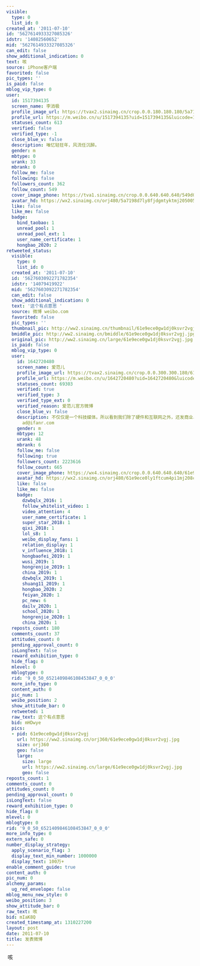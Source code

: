 ```yaml
---
visible:
  type: 0
  list_id: 0
created_at: '2011-07-10'
id: '5627614933327085326'
idstr: '14082560652'
mid: '5627614933327085326'
can_edit: false
show_additional_indication: 0
text: 咳
source: iPhone客户端
favorited: false
pic_types: ''
is_paid: false
mblog_vip_type: 0
user:
  id: 1517394135
  screen_name: 李消极
  profile_image_url: https://tvax2.sinaimg.cn/crop.0.0.180.180.180/5a7198d7ly8fjdgmtyktmj20500500so.jpg?KID=imgbed,tva&Expires=1606399931&ssig=Lxq78174HK
  profile_url: https://m.weibo.cn/u/1517394135?uid=1517394135&luicode=10000011&lfid=2304131517394135_-_WEIBO_SECOND_PROFILE_WEIBO
  statuses_count: 613
  verified: false
  verified_type: -1
  close_blue_v: false
  description: 唯忆轻狂年，风流任沉醉。
  gender: m
  mbtype: 0
  urank: 33
  mbrank: 0
  follow_me: false
  following: false
  followers_count: 362
  follow_count: 549
  cover_image_phone: https://tva1.sinaimg.cn/crop.0.0.640.640.640/549d0121tw1egm1kjly3jj20hs0hsq4f.jpg
  avatar_hd: https://wx2.sinaimg.cn/orj480/5a7198d7ly8fjdgmtyktmj20500500so.jpg
  like: false
  like_me: false
  badge:
    bind_taobao: 1
    unread_pool: 1
    unread_pool_ext: 1
    user_name_certificate: 1
    hongbao_2020: 2
retweeted_status:
  visible:
    type: 0
    list_id: 0
  created_at: '2011-07-10'
  id: '5627603092271782354'
  idstr: '14079419922'
  mid: '5627603092271782354'
  can_edit: false
  show_additional_indication: 0
  text: '这个有点意思 '
  source: 微博 weibo.com
  favorited: false
  pic_types: ''
  thumbnail_pic: http://ww2.sinaimg.cn/thumbnail/61e9ece0gw1dj0ksvr2vgj.jpg
  bmiddle_pic: http://ww2.sinaimg.cn/bmiddle/61e9ece0gw1dj0ksvr2vgj.jpg
  original_pic: http://ww2.sinaimg.cn/large/61e9ece0gw1dj0ksvr2vgj.jpg
  is_paid: false
  mblog_vip_type: 0
  user:
    id: 1642720480
    screen_name: 爱范儿
    profile_image_url: https://tvax2.sinaimg.cn/crop.0.0.300.300.180/61e9ece0ly1ftcum4pi1mj208c08c3yb.jpg?KID=imgbed,tva&Expires=1606399931&ssig=Yy%2BdEd2bfA
    profile_url: https://m.weibo.cn/u/1642720480?uid=1642720480&luicode=10000011&lfid=2304131517394135_-_WEIBO_SECOND_PROFILE_WEIBO
    statuses_count: 69303
    verified: true
    verified_type: 3
    verified_type_ext: 0
    verified_reason: 爱范儿官方微博
    close_blue_v: false
    description: 不仅仅是一个科技媒体。所以看到我们除了硬件和互联网之外，还发商业、生活方式、影评......甚至文学的时候，请不要太惊讶~ 合作联系
      ad@ifanr.com
    gender: m
    mbtype: 12
    urank: 48
    mbrank: 6
    follow_me: false
    following: true
    followers_count: 2223616
    follow_count: 665
    cover_image_phone: https://wx4.sinaimg.cn/crop.0.0.640.640.640/61e9ece0ly1frvo3r3gwnj20u00u07l4.jpg
    avatar_hd: https://wx2.sinaimg.cn/orj480/61e9ece0ly1ftcum4pi1mj208c08c3yb.jpg
    like: false
    like_me: false
    badge:
      dzwbqlx_2016: 1
      follow_whitelist_video: 1
      video_attention: 4
      user_name_certificate: 1
      super_star_2018: 1
      qixi_2018: 1
      lol_s8: 1
      weibo_display_fans: 1
      relation_display: 1
      v_influence_2018: 1
      hongbaofei_2019: 1
      wusi_2019: 1
      hongrenjie_2019: 1
      china_2019: 1
      dzwbqlx_2019: 1
      shuang11_2019: 1
      hongbao_2020: 2
      feiyan_2020: 1
      pc_new: 6
      dailv_2020: 1
      school_2020: 1
      hongrenjie_2020: 1
      china_2020: 1
  reposts_count: 180
  comments_count: 37
  attitudes_count: 0
  pending_approval_count: 0
  isLongText: false
  reward_exhibition_type: 0
  hide_flag: 0
  mlevel: 0
  mblogtype: 0
  rid: '9_0_50_6521409846108453847_0_0_0'
  more_info_type: 0
  content_auth: 0
  pic_num: 1
  weibo_position: 2
  show_attitude_bar: 0
  retweeted: 1
  raw_text: 这个有点意思 ​​​
  bid: mHDwye
  pics:
  - pid: 61e9ece0gw1dj0ksvr2vgj
    url: https://ww2.sinaimg.cn/orj360/61e9ece0gw1dj0ksvr2vgj.jpg
    size: orj360
    geo: false
    large:
      size: large
      url: https://ww2.sinaimg.cn/large/61e9ece0gw1dj0ksvr2vgj.jpg
      geo: false
reposts_count: 1
comments_count: 0
attitudes_count: 0
pending_approval_count: 0
isLongText: false
reward_exhibition_type: 0
hide_flag: 0
mlevel: 0
mblogtype: 0
rid: '9_0_50_6521409846108453847_0_0_0'
more_info_type: 0
extern_safe: 0
number_display_strategy:
  apply_scenario_flag: 3
  display_text_min_number: 1000000
  display_text: 100万+
enable_comment_guide: true
content_auth: 0
pic_num: 0
alchemy_params:
  ug_red_envelope: false
mblog_menu_new_style: 0
weibo_position: 3
show_attitude_bar: 0
raw_text: 咳
bid: mIaK8Q
created_timestamp_at: 1310227200
layout: post
date: 2011-07-10
title: 发表微博
---
```


![]()
咳
